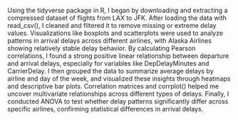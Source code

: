 Using the tidyverse package in R, I began by downloading and extracting a compressed dataset of flights from LAX to JFK. 
After loading the data with read_csv(), I cleaned and filtered it to remove missing or extreme delay values. 
Visualizations like boxplots and scatterplots were used to analyze patterns in arrival delays across different airlines, with Alaska Airlines showing relatively stable delay behavior. 
By calculating Pearson correlations, I found a strong positive linear relationship between departure and arrival delays, especially for variables like DepDelayMinutes and CarrierDelay.
I then grouped the data to summarize average delays by airline and day of the week, and visualized these insights through heatmaps and descriptive bar plots.
Correlation matrices and corrplot() helped me uncover multivariate relationships across different types of delays. 
Finally, I conducted ANOVA to test whether delay patterns significantly differ across specific airlines, confirming statistical differences in arrival delays.
